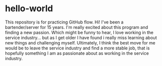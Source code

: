 # hello-world
This repository is for practicing GitHub flow.
Hi! I've been a bartender/server for 15 years. I'm really excited about this program and finding a new passion. Which might be funny to hear, I love working in the service industry... but as I get older I have found i really miss learning about new things and challenging myself. Ultimately, I think the best move for me would be to leave the service industry and find a more stable job, that is hopefully something I am as passionate about as working in the service industry.

